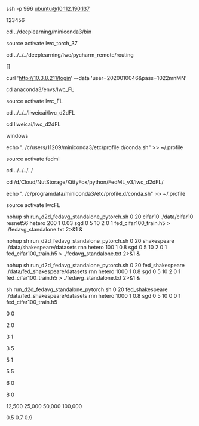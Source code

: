 ssh -p 996 ubuntu@10.112.190.137

123456

cd ../deeplearning/miniconda3/bin

source activate lwc_torch_37

cd ../../../deeplearning/lwc/pycharm_remote/routing





[]

curl 'http://10.3.8.211/login' --data 'user=2020010046&pass=1022mnMN'





cd anaconda3/envs/lwc_FL

source activate lwc_FL

cd ../../../liweicai/lwc_d2dFL

cd liweicai/lwc_d2dFL



windows

echo ". /c/users/11209/miniconda3/etc/profile.d/conda.sh" >> ~/.profile

source activate fedml

cd ../../../../

 cd /d/Cloud/NutStorage/KittyFox/python/FedML_v3/lwc_d2dFL/





echo ". /c/programdata/miniconda3/etc/profile.d/conda.sh" >> ~/.profile

source activate lwcFL



nohup sh run_d2d_fedavg_standalone_pytorch.sh 0 20 cifar10 ./data/cifar10 resnet56 hetero 200 1 0.03 sgd 0 5 10 2 0 1 fed_cifar100_train.h5 > ./fedavg_standalone.txt 2>&1 &



nohup sh run_d2d_fedavg_standalone_pytorch.sh 0 20 shakespeare ./data/shakespeare/datasets rnn hetero 100 1 0.8 sgd 0 5 10 2 0 1 fed_cifar100_train.h5 > ./fedavg_standalone.txt 2>&1 &

nohup sh run_d2d_fedavg_standalone_pytorch.sh 0 20 fed_shakespeare  ./data/fed_shakespeare/datasets rnn  hetero 1000  1 0.8 sgd 0 5 10 2 0 1 fed_cifar100_train.h5 > ./fedavg_standalone.txt 2>&1 &

sh run_d2d_fedavg_standalone_pytorch.sh 0 20 fed_shakespeare  ./data/fed_shakespeare/datasets rnn  hetero 1000  1 0.8 sgd 0 5 10 0 0 1 fed_cifar100_train.h5

0 0

2 0 

3 1

3 5

5 1

5 5

6 0

8 0

12,500  25,000  50,000  100,000



0.5 0.7 0.9
